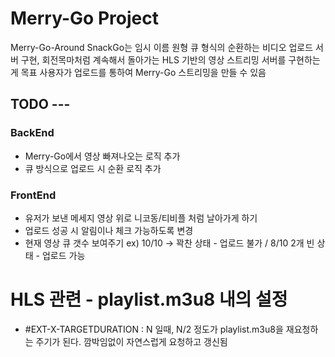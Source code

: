# Merry-Go Project
Merry-Go-Around
SnackGo는 임시 이름
원형 큐 형식의 순환하는 비디오 업로드 서버 구현, 회전목마처럼 계속해서 돌아가는 HLS 기반의 영상 스트리밍 서버를 구현하는게 목표
사용자가 업로드를 통하여 Merry-Go 스트리밍을 만들 수 있음


## TODO ---

### BackEnd
- Merry-Go에서 영상 빠져나오는 로직 추가
- 큐 방식으로 업로드 시 순환 로직 추가

### FrontEnd
- 유저가 보낸 메세지 영상 위로 니코동/티비플 처럼 날아가게 하기
- 업로드 성공 시 알림이나 체크 가능하도록 변경
- 현재 영상 큐 갯수 보여주기 ex) 10/10 -> 꽉찬 상태 - 업로드 불가 / 8/10 2개 빈 상태 - 업로드 가능


# HLS 관련 - playlist.m3u8 내의 설정
- #EXT-X-TARGETDURATION : N 일때, N/2 정도가 playlist.m3u8을 재요청하는 주기가 된다. 깜박임없이 자연스럽게 요청하고 갱신됨

